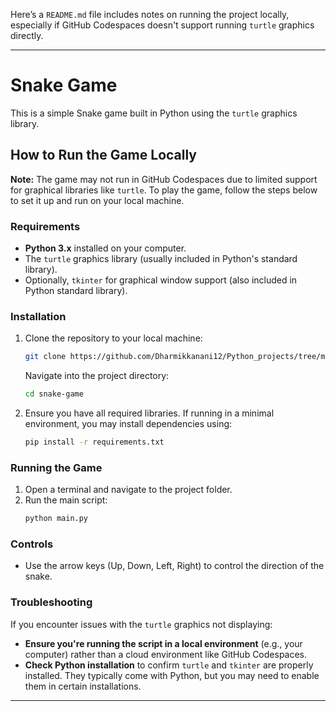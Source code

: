 Here’s a `README.md` file includes notes on running the project locally, especially if GitHub Codespaces doesn't support running `turtle` graphics directly. 

---

# Snake Game

This is a simple Snake game built in Python using the `turtle` graphics library.

## How to Run the Game Locally

**Note:** The game may not run in GitHub Codespaces due to limited support for graphical libraries like `turtle`. To play the game, follow the steps below to set it up and run on your local machine.

### Requirements

- **Python 3.x** installed on your computer.
- The `turtle` graphics library (usually included in Python's standard library).
- Optionally, `tkinter` for graphical window support (also included in Python standard library).

### Installation

1. Clone the repository to your local machine:
   ```bash
   git clone https://github.com/Dharmikkanani12/Python_projects/tree/main/The%20snake_game-Project
   ```
   Navigate into the project directory:
   ```bash
   cd snake-game
   ```

2. Ensure you have all required libraries. If running in a minimal environment, you may install dependencies using:
   ```bash
   pip install -r requirements.txt
   ```

### Running the Game

1. Open a terminal and navigate to the project folder.
2. Run the main script:
   ```bash
   python main.py
   ```

### Controls

- Use the arrow keys (Up, Down, Left, Right) to control the direction of the snake.

### Troubleshooting

If you encounter issues with the `turtle` graphics not displaying:
- **Ensure you're running the script in a local environment** (e.g., your computer) rather than a cloud environment like GitHub Codespaces.
- **Check Python installation** to confirm `turtle` and `tkinter` are properly installed. They typically come with Python, but you may need to enable them in certain installations.

---